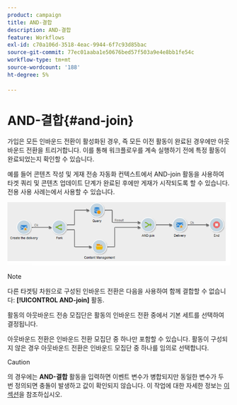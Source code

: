 ```yaml
---
product: campaign
title: AND-결합
description: AND-결합
feature: Workflows
exl-id: c70a106d-3518-4eac-9944-6f7c93d85bac
source-git-commit: 77ec01aaba1e50676bed57f503a9e4e8bb1fe54c
workflow-type: tm+mt
source-wordcount: '188'
ht-degree: 5%

---
```


# AND-결합{#and-join}



가입은 모든 인바운드 전환이 활성화된 경우, 즉 모든 이전 활동이 완료된 경우에만 아웃바운드 전환을 트리거합니다. 이를 통해 워크플로우를 계속 실행하기 전에 특정 활동이 완료되었는지 확인할 수 있습니다.

예를 들어 콘텐츠 작성 및 게재 전송 자동화 컨텍스트에서 AND-join 활동을 사용하여 타겟 쿼리 및 콘텐츠 업데이트 단계가 완료된 후에만 게재가 시작되도록 할 수 있습니다. 전용 사용 사례는에서 사용할 수 있습니다.

![](assets/and-join-usage.png)

>[!NOTE]
>
>다른 타겟팅 차원으로 구성된 인바운드 전환은 다음을 사용하여 함께 결합할 수 없습니다: **[!UICONTROL AND-join]** 활동.

활동의 아웃바운드 전송 모집단은 활동의 인바운드 전환 중에서 기본 세트를 선택하여 결정됩니다.

아웃바운드 전환은 인바운드 전환 모집단 중 하나만 포함할 수 있습니다. 활동이 구성되지 않은 경우 아웃바운드 전환은 인바운드 모집단 중 하나를 임의로 선택합니다.

>[!CAUTION]
>
>의 경우에는 **AND-결합** 활동을 입력하면 이벤트 변수가 병합되지만 동일한 변수가 두 번 정의되면 충돌이 발생하고 값이 확인되지 않습니다. 이 작업에 대한 자세한 정보는 [이 섹션](javascript-scripts-and-templates.md#event-variables)을 참조하십시오.
